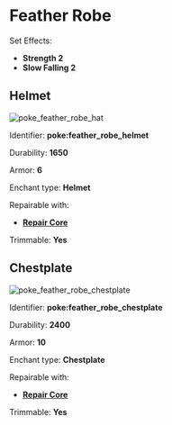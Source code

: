 # Feather Robe

Set Effects:
* **Strength 2**
* **Slow Falling 2**

## Helmet
![poke_feather_robe_hat](https://github.com/ItsMePok/PFE/assets/136857747/bb86439d-d4e6-4410-b3b5-055f10d343d3)

Identifier: **poke:feather_robe_helmet**

Durability: **1650**

Armor: **6**

Enchant type: **Helmet**

Repairable with:
* **[Repair Core](https://pfewiki.gitbook.io/home/items/cores/repair-core)**

Trimmable: **Yes**

## Chestplate
![poke_feather_robe_chestplate](https://github.com/ItsMePok/PFE/assets/136857747/a08731e8-28b9-4149-86b0-6eee4d8acd1b)

Identifier: **poke:feather_robe_chestplate**

Durability: **2400**

Armor: **10**

Enchant type: **Chestplate**

Repairable with:
* **[Repair Core](https://pfewiki.gitbook.io/home/items/cores/repair-core)**

Trimmable: **Yes**

